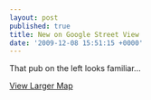 ```yaml
---
layout: post
published: true
title: New on Google Street View
date: '2009-12-08 15:51:15 +0000'
---
```


That pub on the left looks familiar...

[View Larger Map](http://maps.google.co.uk/maps?cbp=12,276.15,,0,5&cbll=53.477767,-2.255329&ll=53.477767,-2.255329&layer=c)
